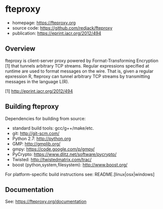fteproxy
========

* homepage: https://fteproxy.org
* source code: https://github.com/redjack/fteproxy
* publication: https://eprint.iacr.org/2012/494

Overview
--------

fteproxy is client-server proxy powered by Format-Transforming Encryption [1] that tunnels arbitrary TCP streams.
Regular expressions specified at runtime are used to format messages on the wire.
That is, given a regular epxression R, fteproxy can tunnel arbitrary TCP streams by transmitting messages in the language L(R).

[1] http://eprint.iacr.org/2012/494

Building fteproxy
--------

Dependencies for building from source:
* standard build tools: gcc/g++/make/etc.
* git: http://git-scm.com/
* Python 2.7: http://python.org
* GMP: http://gmplib.org/
* gmpy: https://code.google.com/p/gmpy/
* PyCrypto: https://www.dlitz.net/software/pycrypto/
* Twisted: http://twistedmatrix.com/trac/
* boost (python,system,filesystem): http://www.boost.org/

For platform-specific build instructions see: README.[linux|osx|windows]

Documentation
-------------

See: https://fteproxy.org/documentation

